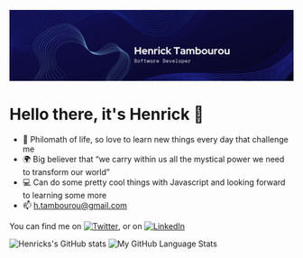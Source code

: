 ![cover](coverHT.png)


# Hello there, it's Henrick 👋 
- 📘 Philomath of life, so love to learn new things every day that challenge me
- 🌍 Big believer that “we carry within us all the mystical power we need to transform our world”
- 💻 Can do some pretty cool things with Javascript and looking forward to learning some more
- 📫 h.tambourou@gmail.com 


<!-- Actual text -->

 You can find me on [![Twitter][1.2]][1], or on [![LinkedIn][2.2]][2]

<!-- Social Media Icons -->

[1.2]: http://i.imgur.com/wWzX9uB.png (twitter icon without padding)
[2.2]: https://raw.githubusercontent.com/MartinHeinz/MartinHeinz/master/linkedin-3-16.png (LinkedIn icon without padding)

<!-- Links to your social media accounts -->

[1]: https://twitter.com/future_x_robert
[2]: https://www.linkedin.com/in/henricktambourou/

<!-- Stats Icons -->
![Henricks's GitHub stats](https://github-readme-stats.vercel.app/api?username=H-Tambourou&count_private=true)
![My GitHub Language Stats](https://github-readme-stats.vercel.app/api/top-langs/?username=H-Tambourou&layout=compact)

<!---
H-Tambourou/H-Tambourou is a ✨ special ✨ repository because its `README.md` (this file) appears on your GitHub profile.
You can click the Preview link to take a look at your changes.
--->
